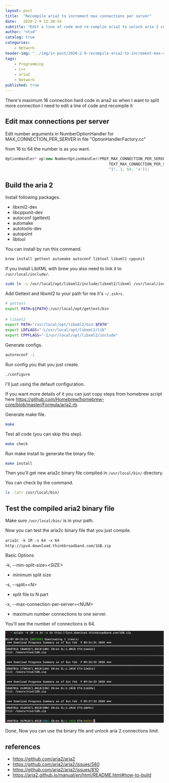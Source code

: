 ```yaml
---
layout: post
title:  "Recompile aria2 to increment max connections per server"
date:   2020-2-9 12:30:54
subtitle: "Edit a line of code and re-complie aria2 to unlock aria 2 connections limit"
author: "ntsd"
catalog: true
categories:
    - Network
header-img: "../img/in-post/2020-2-9-recompile-aria2-to-increment-max-connections-per-server/2020-2-9-recompile-aria2-to-increment-max-connections-per-server.jpg"
tags:
    - Programming
    - C++
    - aria2
    - Network
published: true
---
```


There's maximum 16 connection hard code in aria2 so when I want to split more connection I need to edit a line of code and recompile it

## Edit max connections per server

Edit number arguments in NumberOptionHandler for MAX_CONNECTION_PER_SERVER in file "OptionHandlerFactory.cc"

from 16 to 64 the number is as you want.

``` c++
OptionHandler* op(new NumberOptionHandler(PREF_MAX_CONNECTION_PER_SERVER,
                                              TEXT_MAX_CONNECTION_PER_SERVER,
                                              "1", 1, 64, 'x'));
```

## Build the aria 2

Install following packages.

- libxml2-dev
- libcppunit-dev
- autoconf (gettext)
- automake
- autotools-dev
- autopoint
- libtool

You can install by run this command.

``` bash
brew install gettext automake autoconf libtool libxml2 cppunit
```

If you install LibXML with brew you also need to link it to `/usr/local/include/`.

``` bash
sudo ln -s /usr/local/opt/libxml2/include/libxml2/libxml /usr/local/include/libxml
```

Add Gettext and libxml2 to your path for me it's `~/.zshrc`.

``` bash
# gettext
export PATH=${PATH}:/usr/local/opt/gettext/bin

# libxml2
export PATH="/usr/local/opt/libxml2/bin:$PATH"
export LDFLAGS="-L/usr/local/opt/libxml2/lib"
export CPPFLAGS="-I/usr/local/opt/libxml2/include"
```

Generate configs.

``` bash
autoreconf -i
```

Run config you that you just create.

``` bash
./configure
```

I'll just using the default configuration.

If you want more details of it you can just copy steps from homebrew script here <https://github.com/Homebrew/homebrew-core/blob/master/Formula/aria2.rb>.

Generate make file.

``` bash
make
```

Test all code (you can skip this step).

``` bash
make check
```

Run make install to generate the binary file.

``` bash
make install
```

Then you'll get new aria2c binary file complied in `/usr/local/bin/` directory.

You can check by the command.

``` bash
ls -latr /usr/local/bin/
```

## Test the compiled aria2 binary file

Make sure `/usr/local/bin/` is in your path.

Now you can test the aria2c binary file that you just compile.

`aria2c -k 1M -s 64 -x 64 http://ipv4.download.thinkbroadband.com/1GB.zip`

Basic Options

-k, --min-split-size=\<SIZE>

- minimum split size

-s, --split=\<N>

- split file to N part

-x, --max-connection-per-server=\<NUM>

- maximum number connections to one server.

You'll see the number of connections is 64.

![the number of connections is 64](/img/in-post/2020-2-9-recompile-aria2-to-increment-max-connections-per-server/aria.png)

Done, Now you can use the binary file and unlock aria 2 connections limit.

## references

- <https://github.com/aria2/aria2>
- <https://github.com/aria2/aria2/issues/580>
- <https://github.com/aria2/aria2/issues/810>
- <https://aria2.github.io/manual/en/html/README.html#how-to-build>
